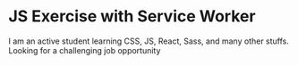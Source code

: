 # JS Exercise with Service Worker

I am an active student learning CSS, JS, React, Sass, and many other stuffs. Looking for a challenging job opportunity
